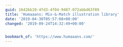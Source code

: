 ```yaml
---
guid: 1642bb19-4fd3-4f04-9487-072abbd63f09
title: 'Humaaans: Mix-&-Match illustration library'
date: '2019-04-30T05:57:08+00:00'
changed: '2019-09-24T14:32:49+00:00'


bookmark_of: 'https://www.humaaans.com/'
---
```



